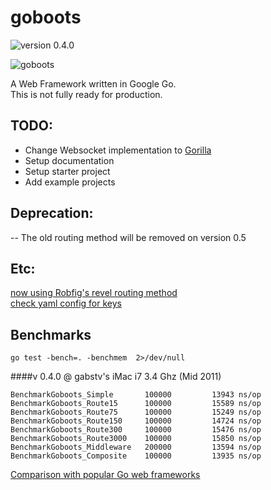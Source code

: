 goboots
=======
![version 0.4.0](https://img.shields.io/badge/v-0.4.0-blue.svg)  
  

![goboots](https://s3.amazonaws.com/gabstv-github/goboots.png)

A Web Framework written in Google Go.  
This is not fully ready for production.

## TODO:
- Change Websocket implementation to [Gorilla](https://github.com/gorilla/websocket)
- Setup documentation
- Setup starter project
- Add example projects

## Deprecation:
-- The old routing method will be removed on version 0.5

## Etc:

[now using Robfig's revel routing method](http://revel.github.io/manual/routing.html)  
[check yaml config for keys](http://godoc.org/gopkg.in/yaml.v2)

## Benchmarks

`go test -bench=. -benchmem  2>/dev/null`

####v 0.4.0 @ gabstv's iMac i7 3.4 Ghz (Mid 2011)
```
BenchmarkGoboots_Simple	      100000	     13943 ns/op
BenchmarkGoboots_Route15	  100000	     15589 ns/op
BenchmarkGoboots_Route75	  100000	     15249 ns/op
BenchmarkGoboots_Route150	  100000	     14724 ns/op
BenchmarkGoboots_Route300	  100000	     15476 ns/op
BenchmarkGoboots_Route3000	  100000	     15850 ns/op
BenchmarkGoboots_Middleware	  200000	     13594 ns/op
BenchmarkGoboots_Composite	  100000	     13935 ns/op
```

[Comparison with popular Go web frameworks](https://github.com/gabstv/golang-mux-benchmark)